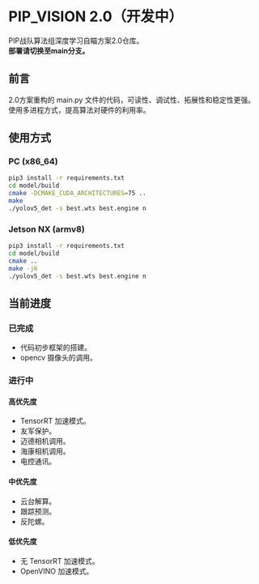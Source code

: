 # PIP_VISION 2.0（开发中）
PIP战队算法组深度学习自瞄方案2.0仓库。\
**部署请切换至main分支。**

## 前言
2.0方案重构的 main.py 文件的代码，可读性、调试性、拓展性和稳定性更强。\
使用多进程方式，提高算法对硬件的利用率。

## 使用方式
### PC (x86_64)
```bash
pip3 install -r requirements.txt
cd model/build
cmake -DCMAKE_CUDA_ARCHITECTURES=75 ..
make
./yolov5_det -s best.wts best.engine n
```
### Jetson NX (armv8)
```bash
pip3 install -r requirements.txt
cd model/build
cmake ..
make -j6
./yolov5_det -s best.wts best.engine n
```

## 当前进度
### 已完成
- 代码初步框架的搭建。
- opencv 摄像头的调用。
### 进行中
#### 高优先度
- TensorRT 加速模式。
- 友军保护。
- 迈德相机调用。
- 海康相机调用。
- 电控通讯。
#### 中优先度
- 云台解算。
- 跟踪预测。
- 反陀螺。
#### 低优先度
- 无 TensorRT 加速模式。
- OpenVINO 加速模式。

